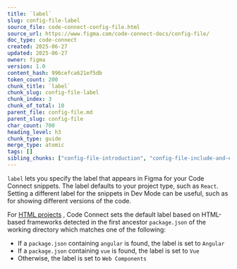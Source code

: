 ```yaml
---
title: `label`
slug: config-file-label
source_file: code-connect-config-file.html
source_url: https://www.figma.com/code-connect-docs/config-file/
doc_type: code-connect
created: 2025-06-27
updated: 2025-06-27
owner: figma
version: 1.0
content_hash: 996cefca621ef5db
token_count: 200
chunk_title: `label`
chunk_slug: config-file-label
chunk_index: 3
chunk_of_total: 10
parent_file: config-file.md
parent_slug: config-file
char_count: 700
heading_level: h3
chunk_type: guide
merge_type: atomic
tags: []
sibling_chunks: ["config-file-introduction", "config-file-include-and-exclude", "config-file-parser", "config-file-interactivesetupfigmafileurl", "config-file-documenturlsubstitutions", "config-file-importpaths", "config-file-paths", "config-file-imports", "config-file-xcodeprojpath"]
---
```


`label` lets you specify the label that appears in Figma for your Code Connect snippets. The label defaults to your project type, such as `React`. Setting a different label for the snippets in Dev Mode can be useful, such as for showing different versions of the code.

For [HTML projects](/code-connect-docs/html/)
, Code Connect sets the default label based on HTML-based frameworks detected in the first ancestor `package.json` of the working directory which matches one of the following:

- If a `package.json` containing `angular` is found, the label is set to `Angular`
- If a `package.json` containing `vue` is found, the label is set to `Vue`
- Otherwise, the label is set to `Web Components`